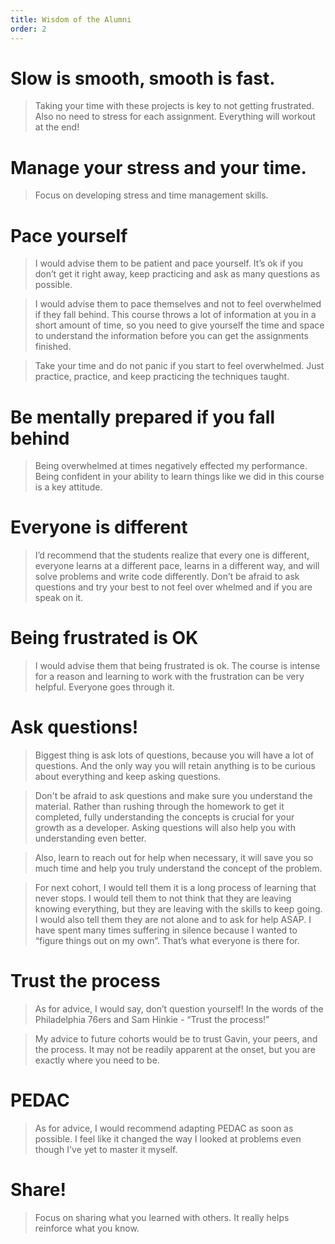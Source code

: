 ```yaml
---
title: Wisdom of the Alumni
order: 2
---
```


# Slow is smooth, smooth is fast.

> Taking your time with these projects is key to not getting frustrated. Also no
> need to stress for each assignment. Everything will workout at the end!

# Manage your stress and your time.

> Focus on developing stress and time management skills.

# Pace yourself

> I would advise them to be patient and pace yourself. It’s ok if you don’t get
> it right away, keep practicing and ask as many questions as possible.

> I would advise them to pace themselves and not to feel overwhelmed if they
> fall behind. This course throws a lot of information at you in a short amount
> of time, so you need to give yourself the time and space to understand the
> information before you can get the assignments finished.

> Take your time and do not panic if you start to feel overwhelmed. Just
> practice, practice, and keep practicing the techniques taught.

# Be mentally prepared if you fall behind

> Being overwhelmed at times negatively effected my performance. Being confident
> in your ability to learn things like we did in this course is a key attitude.

# Everyone is different

> I’d recommend that the students realize that every one is different, everyone
> learns at a different pace, learns in a different way, and will solve problems
> and write code differently. Don’t be afraid to ask questions and try your best
> to not feel over whelmed and if you are speak on it.

# Being frustrated is OK

> I would advise them that being frustrated is ok. The course is intense for a
> reason and learning to work with the frustration can be very helpful. Everyone
> goes through it.

# Ask questions!

> Biggest thing is ask lots of questions, because you will have a lot of
> questions. And the only way you will retain anything is to be curious about
> everything and keep asking questions.

> Don't be afraid to ask questions and make sure you understand the material.
> Rather than rushing through the homework to get it completed, fully
> understanding the concepts is crucial for your growth as a developer. Asking
> questions will also help you with understanding even better.

> Also, learn to reach out for help when necessary, it will save you so much
> time and help you truly understand the concept of the problem.

> For next cohort, I would tell them it is a long process of learning that never
> stops. I would tell them to not think that they are leaving knowing
> everything, but they are leaving with the skills to keep going. I would also
> tell them they are not alone and to ask for help ASAP. I have spent many times
> suffering in silence because I wanted to “figure things out on my own”. That’s
> what everyone is there for.

# Trust the process

> As for advice, I would say, don’t question yourself! In the words of the
> Philadelphia 76ers and Sam Hinkie - “Trust the process!”

> My advice to future cohorts would be to trust Gavin, your peers, and the
> process. It may not be readily apparent at the onset, but you are exactly
> where you need to be.

# PEDAC

> As for advice, I would recommend adapting PEDAC as soon as possible. I feel
> like it changed the way I looked at problems even though I've yet to master it
> myself.

# Share!

> Focus on sharing what you learned with others. It really helps reinforce what
> you know.

